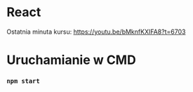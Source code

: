 # React

Ostatnia minuta kursu:
<https://youtu.be/bMknfKXIFA8?t=6703>

# Uruchamianie w CMD
### `npm start`